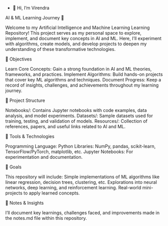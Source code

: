 - 👋 Hi, I’m Virendra


AI & ML Learning Journey 🚀

Welcome to my Artificial Intelligence and Machine Learning Learning Repository! This project serves as my personal space to explore, implement, and document key concepts in AI and ML. Here, I’ll experiment with algorithms, create models, and develop projects to deepen my understanding of these transformative technologies.



📌 Objectives

Learn Core Concepts: Gain a strong foundation in AI and ML theories, frameworks, and practices.
Implement Algorithms: Build hands-on projects that cover key ML algorithms and techniques.
Document Progress: Keep a record of insights, challenges, and achievements throughout my learning journey.



📂 Project Structure

Notebooks/: Contains Jupyter notebooks with code examples, data analysis, and model experiments.
Datasets/: Sample datasets used for training, testing, and validation of models.
Resources/: Collection of references, papers, and useful links related to AI and ML.



🔧 Tools & Technologies

Programming Language: Python
Libraries: NumPy, pandas, scikit-learn, TensorFlow/PyTorch, matplotlib, etc.
Jupyter Notebooks: For experimentation and documentation.



🌱 Goals

This repository will include:
Simple implementations of ML algorithms like linear regression, decision trees, clustering, etc.
Explorations into neural networks, deep learning, and reinforcement learning.
Real-world mini-projects to apply learned concepts.


📝 Notes & Insights

I’ll document key learnings, challenges faced, and improvements made in the notes.md file within this repository.
